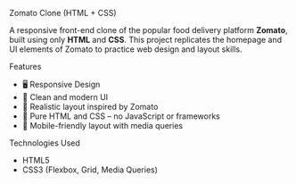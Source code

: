 Zomato Clone (HTML + CSS)

A responsive front-end clone of the popular food delivery platform **Zomato**, built using only **HTML** and **CSS**. This project replicates the homepage and UI elements of Zomato to practice web design and layout skills.

 Features

- 🖥️ Responsive Design  
- 🎨 Clean and modern UI  
- 📸 Realistic layout inspired by Zomato  
- 🧩 Pure HTML and CSS – no JavaScript or frameworks  
- 📱 Mobile-friendly layout with media queries

 Technologies Used

- HTML5  
- CSS3 (Flexbox, Grid, Media Queries)


